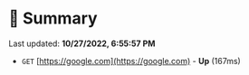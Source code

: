 # 📖 Summary
Last updated: **10/27/2022, 6:55:57 PM**

- `GET` [https://google.com](https://google.com) - **Up** (167ms)
